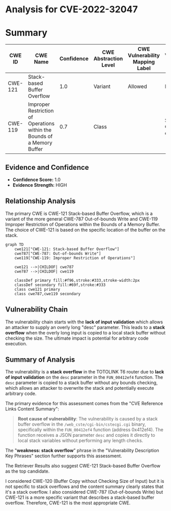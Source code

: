 # Analysis for CVE-2022-32047

# Summary
| CWE ID | CWE Name | Confidence | CWE Abstraction Level | CWE Vulnerability Mapping Label | CWE-Vulnerability Mapping Notes |
|---|---|---|---|---|---|
| CWE-121 | Stack-based Buffer Overflow | 1.0 | Variant | Allowed | Primary CWE |
| CWE-119 | Improper Restriction of Operations within the Bounds of a Memory Buffer | 0.7 | Class |  | Secondary CWE, Parent of CWE-121 |

## Evidence and Confidence

*   **Confidence Score:** 1.0
*   **Evidence Strength:** HIGH

## Relationship Analysis
The primary CWE is CWE-121 Stack-based Buffer Overflow, which is a variant of the more general CWE-787 Out-of-bounds Write and CWE-119 Improper Restriction of Operations within the Bounds of a Memory Buffer. The choice of CWE-121 is based on the specific location of the buffer on the stack.

```mermaid
graph TD
    cwe121["CWE-121: Stack-based Buffer Overflow"]
    cwe787["CWE-787: Out-of-bounds Write"]
    cwe119["CWE-119: Improper Restriction of Operations"]
    
    cwe121 -->|CHILDOF| cwe787
    cwe787 -->|CHILDOF| cwe119
    
    classDef primary fill:#f96,stroke:#333,stroke-width:2px
    classDef secondary fill:#69f,stroke:#333
    class cwe121 primary
    class cwe787,cwe119 secondary
```

## Vulnerability Chain
The vulnerability chain starts with the **lack of input validation** which allows an attacker to supply an overly long "desc" parameter. This leads to a **stack overflow** when the overly long input is copied to a local stack buffer without checking the size. The ultimate impact is potential for arbitrary code execution.

## Summary of Analysis
The vulnerability is a **stack overflow** in the TOTOLINK T6 router due to **lack of input validation** on the `desc` parameter in the `FUN_00412ef4` function. The `desc` parameter is copied to a stack buffer without any bounds checking, which allows an attacker to overwrite the stack and potentially execute arbitrary code.

The primary evidence for this assessment comes from the "CVE Reference Links Content Summary":

> **Root cause of vulnerability**: The vulnerability is caused by a stack buffer overflow in the `/web_cste/cgi-bin/cstecgi.cgi` binary, specifically within the `FUN_00412ef4` function (address 0x412ef4). The function receives a JSON parameter `desc` and copies it directly to local stack variables without performing any length checks.

The "**weakness: stack overflow**" phrase in the "Vulnerability Description Key Phrases" section further supports this assessment.

The Retriever Results also suggest CWE-121 Stack-based Buffer Overflow as the top candidate.

I considered CWE-120 (Buffer Copy without Checking Size of Input) but it is not specific to stack overflows and the content summary clearly states that it's a stack overflow. I also considered CWE-787 (Out-of-bounds Write) but CWE-121 is a more specific variant that describes a stack-based buffer overflow. Therefore, CWE-121 is the most appropriate CWE.
